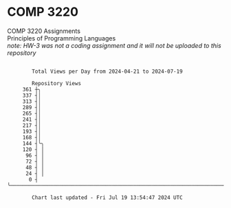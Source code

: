 # COMP 3220
COMP 3220 Assignments  
Principles of Programming Languages  
*note: HW-3 was not a coding assignment and it will not be uploaded to this repository*  

```

        Total Views per Day from 2024-04-21 to 2024-07-19

        Repository Views
     361 ┼╮
     337 ┤│
     313 ┤│
     289 ┤│
     265 ┤│
     241 ┤│
     217 ┤│
     193 ┤│
     168 ┤│
     144 ┤╰╮
     120 ┤ │
      96 ┤ │
      72 ┤ │
      48 ┤ │
      24 ┤ │
       0 ┤ ╰───────────────────────────────────────────────────────────────────────────────────────

        Chart last updated - Fri Jul 19 13:54:47 2024 UTC
        
```
